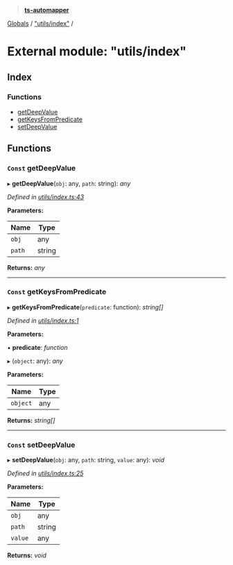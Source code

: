 > **[ts-automapper](../README.md)**

[Globals](../globals.md) / ["utils/index"](_utils_index_.md) /

# External module: "utils/index"

## Index

### Functions

* [getDeepValue](_utils_index_.md#const-getdeepvalue)
* [getKeysFromPredicate](_utils_index_.md#const-getkeysfrompredicate)
* [setDeepValue](_utils_index_.md#const-setdeepvalue)

## Functions

### `Const` getDeepValue

▸ **getDeepValue**(`obj`: any, `path`: string): *any*

*Defined in [utils/index.ts:43](https://github.com/MADEiN83/ts-automapper/blob/9b3dbd7/src/utils/index.ts#L43)*

**Parameters:**

Name | Type |
------ | ------ |
`obj` | any |
`path` | string |

**Returns:** *any*

___

### `Const` getKeysFromPredicate

▸ **getKeysFromPredicate**(`predicate`: function): *string[]*

*Defined in [utils/index.ts:1](https://github.com/MADEiN83/ts-automapper/blob/9b3dbd7/src/utils/index.ts#L1)*

**Parameters:**

▪ **predicate**: *function*

▸ (`object`: any): *any*

**Parameters:**

Name | Type |
------ | ------ |
`object` | any |

**Returns:** *string[]*

___

### `Const` setDeepValue

▸ **setDeepValue**(`obj`: any, `path`: string, `value`: any): *void*

*Defined in [utils/index.ts:25](https://github.com/MADEiN83/ts-automapper/blob/9b3dbd7/src/utils/index.ts#L25)*

**Parameters:**

Name | Type |
------ | ------ |
`obj` | any |
`path` | string |
`value` | any |

**Returns:** *void*